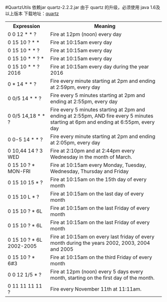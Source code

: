 ﻿#QuartzUtils
依赖jar quartz-2.2.2.jar
由于 quartz 的升级，必须使用 java 1.6及以上版本
下载地址：[quartz](http://www.quartz-scheduler.org/)
<table class="table table-bordered table-striped table-condensed">
   <tr>
      <th>Expression </th>
      <th>Meaning</th>
   </tr>
   <tr>
      <td>0 0 12 * * ? </td>
      <td>Fire at 12pm (noon) every day</td>
   </tr>
   <tr>
      <td>0 15 10 ? * * </td>
      <td>Fire at 10:15am every day</td>
   </tr>
   <tr>
      <td>0 15 10 * * ? </td>
      <td>Fire at 10:15am every day</td>
   </tr>
   <tr>
      <td>0 15 10 * * ? * </td>
      <td>Fire at 10:15am every day</td>
   </tr>
   <tr>
      <td>0 15 10 * * ? 2016 </td>
      <td>Fire at 10:15am every day during the year 2016</td>
   </tr>
   <tr>
      <td>0 * 14 * * ? </td>
      <td>Fire every minute starting at 2pm and ending at 2:59pm, every day</td>
   </tr>
   <tr>
      <td>0 0/5 14 * * ? </td>
      <td>Fire every 5 minutes starting at 2pm and ending at 2:55pm, every day</td>
   </tr>
   <tr>
      <td>0 0/5 14,18 * * ? </td>
      <td>Fire every 5 minutes starting at 2pm and ending at 2:55pm, AND fire every 5 minutes starting at 6pm and ending at 6:55pm, every day</td>
   </tr>
   <tr>
      <td>0 0-5 14 * * ? </td>
      <td>Fire every minute starting at 2pm and ending at 2:05pm, every day</td>
   </tr>
   <tr>
      <td>0 10,44 14 ? 3 WED </td>
      <td>Fire at 2:10pm and at 2:44pm every Wednesday in the month of March.</td>
   </tr>
   <tr>
      <td>0 15 10 ? * MON-FRI </td>
      <td>Fire at 10:15am every Monday, Tuesday, Wednesday, Thursday and Friday</td>
   </tr>
   <tr>
      <td>0 15 10 15 * ? </td>
      <td>Fire at 10:15am on the 15th day of every month</td>
   </tr>
   <tr>
      <td>0 15 10 L * ? </td>
      <td>Fire at 10:15am on the last day of every month</td>
   </tr>
   <tr>
      <td>0 15 10 ? * 6L </td>
      <td>Fire at 10:15am on the last Friday of every month</td>
   </tr>
   <tr>
      <td>0 15 10 ? * 6L </td>
      <td>Fire at 10:15am on the last Friday of every month</td>
   </tr>
   <tr>
      <td>0 15 10 ? * 6L 2002-2005 </td>
      <td>Fire at 10:15am on every last friday of every month during the years 2002, 2003, 2004 and 2005</td>
   </tr>
   <tr>
      <td>0 15 10 ? * 6#3 </td>
      <td>Fire at 10:15am on the third Friday of every month</td>
   </tr>
   <tr>
      <td>0 0 12 1/5 * ? </td>
      <td>Fire at 12pm (noon) every 5 days every month, starting on the first day of the month.</td>
   </tr>
   <tr>
      <td>0 11 11 11 11 ? </td>
      <td>Fire every November 11th at 11:11am.</td>
   </tr>
</table>
